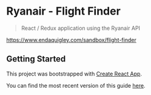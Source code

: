 # Ryanair - Flight Finder

> React / Redux application using the Ryanair API

https://www.endaquigley.com/sandbox/flight-finder

## Getting Started

This project was bootstrapped with [Create React App](https://github.com/facebookincubator/create-react-app).

You can find the most recent version of this guide [here](https://github.com/facebookincubator/create-react-app/blob/master/packages/react-scripts/template/README.md).
